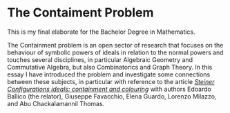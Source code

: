 # The Contaiment Problem
 This is my final elaborate for the Bachelor Degree in Mathematics.
 
 The Containment problem is an open sector of research that focuses on the behaviour of symbolic powers of ideals in relation to the normal powers and touches several disciplines, in particular Algebraic Geometry and Commutative Algebra, but also Combinatorics and Graph Theory. In this essay I have introduced the problem and investigate some connections between these subjects, in particular with reference to the article <a href="https://arxiv.org/abs/2101.07168">*Steiner Configurations ideals: containment and colouring*</a> with authors Edoardo Ballico (the relator), Giuseppe Favacchio, Elena Guardo, Lorenzo Milazzo, and Abu Chackalamannil Thomas. 
 

